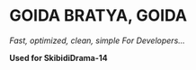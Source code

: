 # GOIDA BRATYA, GOIDA
*Fast, optimized, clean, simple*
*For Developers...*

**Used for SkibidiDrama-14**

